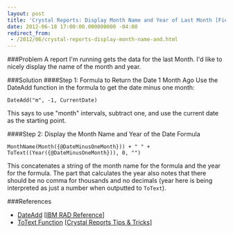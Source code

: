 ```yaml
---
layout: post
title: 'Crystal Reports: Display Month Name and Year of Last Month [Field Notes]'
date: 2012-06-18 17:00:00.000000000 -04:00
redirect_from:
 - /2012/06/crystal-reports-display-month-name-and.html
---
```

###Problem
A report I'm running gets the data for the last Month. I'd like to nicely display the name of the month and year.

###Solution
####Step 1: Formula to Return the Date 1 Month Ago
Use the DateAdd function in the formula to get the date minus one month:

    DateAdd("m", -1, CurrentDate)

This says to use "month" intervals, subtract one, and use the current date as the starting point.

####Step 2: Display the Month Name and Year of the Date Formula

    MonthName(Month({@DateMinusOneMonth})) + " " + ToText((Year({@DateMinusOneMonth})), 0, "")

This concatenates a string of the month name for the formula and the year for the formula. The part that calculates the year also notes that there should be no comma for thousands and no decimals (year here is being interpreted as just a number when outputted to `ToText`).

###References
* <a href="http://publib.boulder.ibm.com/infocenter/radhelp/v7r5/index.jsp?topic=%2Fcom.businessobjects.integration.eclipse.designer.doc%2Fhtml%2Ftopic681.html">DateAdd</a> [<a href="http://publib.boulder.ibm.com/infocenter/radhelp/v7r5/index.jsp?">IBM RAD Reference</a>]
* <a href="http://crystaltricks.com/wordpress/?p=149">ToText Function</a> [<a href="http://crystaltricks.com/wordpress/">Crystal Reports Tips &amp; Tricks</a>]
